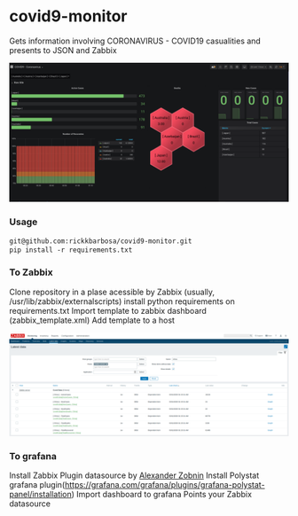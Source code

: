 # covid9-monitor
Gets information involving CORONAVIRUS - COVID19 casualities and presents to JSON and Zabbix

![Grafana](grafana_dashboard.png)


### Usage

```
git@github.com:rickkbarbosa/covid9-monitor.git
pip install -r requirements.txt
```

### To Zabbix

Clone repository in a plase acessible by Zabbix (usually, /usr/lib/zabbix/externalscripts)
install python requirements on requirements.txt
Import template to zabbix dashboard (zabbix_template.xml)
Add template to a host

![Using on Zabbix](zabbix_template.png)

### To grafana
Install Zabbix Plugin datasource by [Alexander Zobnin](https://grafana.com/grafana/plugins/alexanderzobnin-zabbix-app)
Install Polystat grafana plugin(https://grafana.com/grafana/plugins/grafana-polystat-panel/installation)
Import dashboard to grafana
Points your Zabbix datasource

